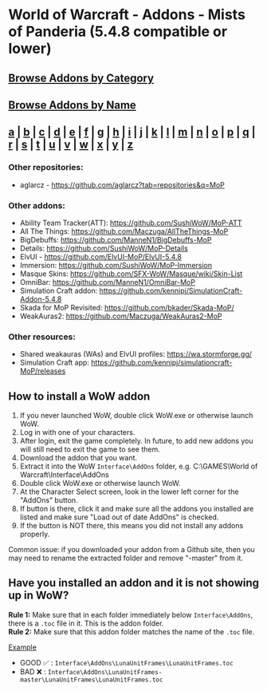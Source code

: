 # World of Warcraft - Addons - Mists of Panderia (5.4.8 compatible or lower)

## [Browse Addons by Category](https://github.com/fondlez/wow-addons-mop/wiki#browse-by-category)

## [Browse Addons by Name](https://github.com/fondlez/wow-addons-mop/wiki#browse-by-name) 
## [a](https://github.com/fondlez/wow-addons-mop/wiki#a) | [b](https://github.com/fondlez/wow-addons-mop/wiki#b) | [c](https://github.com/fondlez/wow-addons-mop/wiki#c) | [d](https://github.com/fondlez/wow-addons-mop/wiki#d) | [e](https://github.com/fondlez/wow-addons-mop/wiki#e) | [f](https://github.com/fondlez/wow-addons-mop/wiki#f) | [g](https://github.com/fondlez/wow-addons-mop/wiki#g) | [h](https://github.com/fondlez/wow-addons-mop/wiki#h) | [i](https://github.com/fondlez/wow-addons-mop/wiki#i) | [j](https://github.com/fondlez/wow-addons-mop/wiki#j) | [k](https://github.com/fondlez/wow-addons-mop/wiki#k) | [l](https://github.com/fondlez/wow-addons-mop/wiki#l) | [m](https://github.com/fondlez/wow-addons-mop/wiki#m) | [n](https://github.com/fondlez/wow-addons-mop/wiki#n) | [o](https://github.com/fondlez/wow-addons-mop/wiki#o) | [p](https://github.com/fondlez/wow-addons-mop/wiki#p) | [q](https://github.com/fondlez/wow-addons-mop/wiki#q) | [r](https://github.com/fondlez/wow-addons-mop/wiki#r) | [s](https://github.com/fondlez/wow-addons-mop/wiki#s) | [t](https://github.com/fondlez/wow-addons-mop/wiki#u) | [u](https://github.com/fondlez/wow-addons-mop/wiki#u) | [v](https://github.com/fondlez/wow-addons-mop/wiki#v) | [w](https://github.com/fondlez/wow-addons-mop/wiki#w) | [x](https://github.com/fondlez/wow-addons-mop/wiki#x) | [y](https://github.com/fondlez/wow-addons-mop/wiki#y) | [z](https://github.com/fondlez/wow-addons-mop/wiki#z) 

### Other repositories:

* aglarcz - https://github.com/aglarcz?tab=repositories&q=MoP

### Other addons:

* Ability Team Tracker(ATT): https://github.com/SushiWoW/MoP-ATT
* All The Things: https://github.com/Maczuga/AllTheThings-MoP
* BigDebuffs: https://github.com/ManneN1/BigDebuffs-MoP
* Details: https://github.com/SushiWoW/MoP-Details
* ElvUI - https://github.com/ElvUI-MoP/ElvUI-5.4.8
* Immersion: https://github.com/SushiWoW/MoP-Immersion
* Masque Skins: https://github.com/SFX-WoW/Masque/wiki/Skin-List
* OmniBar: https://github.com/ManneN1/OmniBar-MoP
* Simulation Craft addon: https://github.com/kennipj/SimulationCraft-Addon-5.4.8
* Skada for MoP Revisited: https://github.com/bkader/Skada-MoP/
* WeakAuras2: https://github.com/Maczuga/WeakAuras2-MoP

### Other resources:

* Shared weakauras (WAs) and ElvUI profiles: https://wa.stormforge.gg/
* Simulation Craft app: https://github.com/kennipj/simulationcraft-MoP/releases

## How to install a WoW addon

1. If you never launched WoW, double click WoW.exe or otherwise launch WoW.
2. Log in with one of your characters.
3. After login, exit the game completely. In future, to add new addons you will still need to exit the game to see them.
4. Download the addon that you want.
5. Extract it into the WoW `Interface\AddOns` folder, e.g. C:\GAMES\World of Warcraft\Interface\AddOns
6. Double click WoW.exe or otherwise launch WoW.
7. At the Character Select screen, look in the lower left corner for the "AddOns" button.
8. If button is there, click it and make sure all the addons you installed are listed and make sure "Load out of date AddOns" is checked.
9. If the button is NOT there, this means you did not install any addons properly.

Common issue: if you downloaded your addon from a Github site, then you may need to rename the extracted folder and remove "-master" from it.

## Have you installed an addon and it is not showing up in WoW?

**Rule 1:** Make sure that in each folder immediately below `Interface\AddOns`, there is a `.toc` file in it. This is the addon folder.  
**Rule 2:** Make sure that this addon folder matches the name of the `.toc` file.

<ins>Example</ins>
* GOOD :white_check_mark: : `Interface\AddOns\LunaUnitFrames\LunaUnitFrames.toc`
* BAD :x: : `Interface\AddOns\LunaUnitFrames-master\LunaUnitFrames\LunaUnitFrames.toc`
